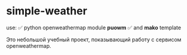 # simple-weather
use:
:white_check_mark: python openweathermap module **puowm**
:white_check_mark: and **mako** template

Это небольшой учебный проект, показывающий работу с сервисом openweathermap.
